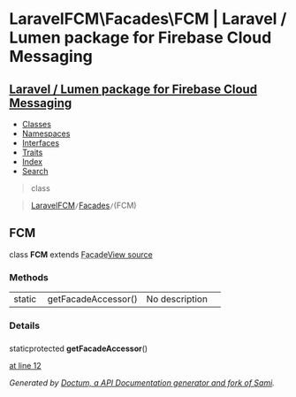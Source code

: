 # LaravelFCM\Facades\FCM | Laravel / Lumen package for Firebase Cloud Messaging    

## [Laravel / Lumen package for Firebase Cloud Messaging](../../index.md)

- [Classes](../../classes.md)
- [Namespaces](../../namespaces.md)
- [Interfaces](../../interfaces.md)
- [Traits](../../traits.md)
- [Index](../../doc-index.md)
- [Search](../../search.md)

>class

>    [LaravelFCM](../../LaravelFCM.md)` / `[Facades](../../LaravelFCM/Facades.md)` / `(FCM)
## FCM

class **FCM**        extends <abbr title="Illuminate\Support\Facades\Facade">Facade</abbr>[View source](https://github.com/code-lts/Laravel-FCM/blob/main/Facades/FCM.php)






### Methods

|   |   |   |   |
|---|---|---|---|
|static&nbsp;|<a name="#method_getFacadeAccessor"></a>getFacadeAccessor()|No description||


### Details
<a name id="method_getFacadeAccessor"></a>

### 
staticprotected  **getFacadeAccessor**()

[at line 12](https://github.com/code-lts/Laravel-FCM/blob/main/Facades/FCM.php#L12)


_Generated by [Doctum, a API Documentation generator and fork of Sami](https://github.com/code-lts/doctum)._